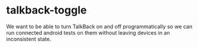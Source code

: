talkback-toggle
=============
We want to be able to turn TalkBack on and off programmatically so we can run connected android tests on them without leaving devices in an inconsistent state.


